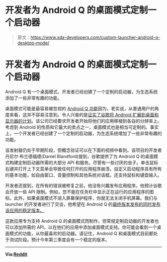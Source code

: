 # 开发者为 Android Q 的桌面模式定制一个启动器

> 原文：<https://www.xda-developers.com/custom-launcher-android-q-desktop-mode/>

# 开发者为 Android Q 的桌面模式定制一个启动器

Android Q 有一个桌面模式，开发者已经创建了一个定制的启动器，为生态系统添加了一些非常有趣的功能。

桌面模式可能是最容易被忽视的 [Android Q 功能](https://www.xda-developers.com/everything-new-android-q-beta-3/)因为，老实说，从普通用户的角度来看，这并不容易注意到。令人兴奋的是[证实了谷歌将 Android 扩展到桌面和显示器的计划](https://www.xda-developers.com/google-more-information-desktop-mode-android-q/)。该公司已经要求开发者开始将他们的应用移植到各自的分辨率上。考虑到 Android 的性质和它最大的卖点之一，桌面模式也是相当可定制的。事实上，一个开发者已经创建了一个定制的启动器，为生态系统增加了一些非常有趣的功能。

该发射器仍处于早期阶段，但概念验证可以在下面的视频中看到。该项目的开发者丹尼尔·布兰德福德(Daniel Blandford)提到，谷歌提供了为 Android Q 的桌面模式构建定制启动器所需的大部分 API 和服务。尽管有一些讨厌的虫子。单击鼠标右键并打开上下文菜单会导致任何打开的应用程序崩溃。自定义启动程序具有所有的基本功能，如自由窗口、音量控制和其他系统对话框。还支持鼠标和键盘输入。

开发者还提到，在所有的错误被修复之前，他没有兴趣发布应用程序。他预计谷歌会开放一些 API 限制。例如，您不能在任务栏中显示正在运行的应用程序的图标。此外，如果桌面模式不进入屏幕保护程序，你就无法关闭手机屏幕。我们与 launcher 的开发者进行了交谈，他希望在 Android Q 的[最终版本发布的同时发布该应用的稳定版本。](https://www.xda-developers.com/android-q-beta-release-schedule/)

这款应用专为支持 Android Q 的桌面模式而制作，但常规定制启动器的开发者也可以添加所需的 API，以在他们的应用中添加桌面模式支持。你可能会看到一个桌面模式的功能，从你最喜欢的启动器。请记住，Android Q 和桌面模式目前都处于测试阶段。预计今年第三季度会有一个稳定的版本。

* * *

**Via:[Reddit](https://www.reddit.com/r/android_beta/comments/bt0e11/android_q_desktop_preview_with_a_custom_launcher/)**